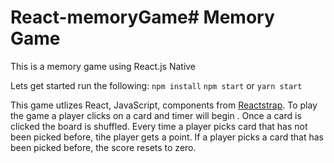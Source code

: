 # React-memoryGame# Memory Game 
This is a memory game using React.js Native

Lets get started run the following:
`npm install`
`npm start` or `yarn start`

This game utlizes React, JavaScript, components from [Reactstrap](http://reactstrap.github.io/). To play the game a player clicks on a card and timer will begin . Once a card is clicked the board is shuffled. Every time a player picks card that has not been picked before, tihe player gets a point. If a player picks a card that has been picked before, the score resets to zero.
